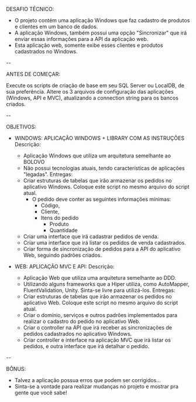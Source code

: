 
DESAFIO TÉCNICO:

- O projeto contém uma aplicação Windows que faz cadastro de produtos e clientes em um banco de dados. 
- A aplicação Windows, também possui uma opção "Sincronizar" que irá enviar essas informações para a API da aplicação web. 
- Esta aplicação web, somente exibe esses clientes e produtos cadastrados no Windows.

--

ANTES DE COMEÇAR:

Execute os scripts de criação de base em seu SQL Server ou LocalDB, de sua preferência.
Altere os 3 arquivos de configuração das aplicações (Windows, API e MVC), atualizando a connection string para os bancos criados.
	
--

OBJETIVOS:

- WINDOWS: APLICAÇÃO WINDOWS + LIBRARY COM AS INSTRUÇÕES 
Descrição:
	- Aplicação Windows que utiliza um arquitetura semelhante ao BOLOVO
	- Não possui tecnologias atuais, tendo características de aplicações "legadas".
Entregas:
	- Criar estruturas de tabelas que irão armazenar os pedidos no aplicativo Windows. Coloque este script no mesmo arquivo do script atual.
		- O pedido deve conter as seguintes informações mínimas:
			- Código,
			- Cliente,
			- Itens do pedido
				- Produto
				- Quantidade
	- Criar uma interface que irá cadastrar pedidos de venda.
	- Criar uma interface que irá listar os pedidos de venda cadastrados.
	- Criar forma de sincronização de pedidos para a API do aplicativo Web, seguindo padrões criados.

- WEB: APLICAÇÃO MVC E API:
Descrição:
	- Aplicação Web que utiliza uma arquitetura semelhante ao DDD.
	- Utilizando alguns frameworks que a Hiper utiliza, como AutoMapper, FluentValidation, Unity. Sinta-se livre para utilizá-los.
Entregas: 
	- Criar estruturas de tabelas que irão armazenar os pedidos no aplicativo Web. Coloque este script no mesmo arquivo do script atual.
	- Criar o domínio, serviços e outros padrões implementados para realizar o cadastro do pedido no aplicativo Web.
	- Criar o controller na API que irá receber as sincronizações de pedidos cadastrados no aplicativo Windows.
	- Criar controller e interface na aplicação MVC que irá listar os pedidos, e outra interface que irá detalhar o pedido.
	
--

BÔNUS:

- Talvez a aplicação possua erros que podem ser corrigidos...
- Sinta-se a vontade para realizar mudanças no projeto e mostrar pra gente que você sabe!
	
	
	